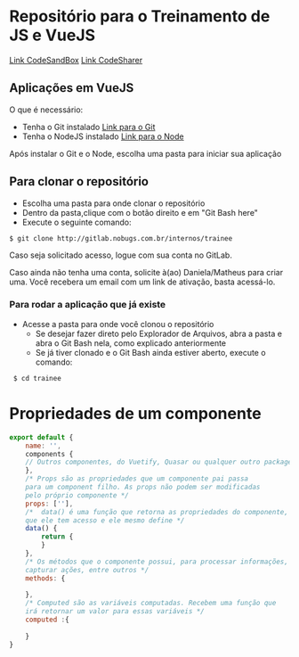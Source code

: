 # Repositório para o Treinamento de JS e VueJS

[Link CodeSandBox](https://codesandbox.io/s/yqrw412yz)
[Link CodeSharer](https://codeshare.io/5zvXXO)

## Aplicações em VueJS

O que é necessário:
- Tenha o Git instalado [Link para o Git](https://git-scm.com/)
- Tenha o NodeJS instalado [Link para o Node](https://nodejs.org)

Após instalar o Git e o Node, escolha uma pasta para iniciar sua aplicação

## Para clonar o repositório

- Escolha uma pasta para onde clonar o repositório
- Dentro da pasta,clique com o botão direito e em "Git Bash here"
- Execute o seguinte comando:

```console
$ git clone http://gitlab.nobugs.com.br/internos/trainee
```

Caso seja solicitado acesso, logue com sua conta no GitLab.

Caso ainda não tenha uma conta, solicite à(ao) Daniela/Matheus para criar uma. 
Você recebera um email com um link de ativação, basta acessá-lo.

### Para rodar a aplicação que já existe

- Acesse a pasta para onde você clonou o repositório
    - Se desejar fazer direto pelo Explorador de Arquivos, abra a pasta e abra o Git Bash nela, como explicado anteriormente
    - Se já tiver clonado e o Git Bash ainda estiver aberto, execute o comando: 

```console
 $ cd trainee 
```

# Propriedades de um componente
```javascript
export default {
    name: '',
    components {
    // Outros componentes, do Vuetify, Quasar ou qualquer outro package
    },
    /* Props são as propriedades que um componente pai passa
    para um component filho. As props não podem ser modificadas
    pelo próprio componente */
    props: [''],
    /*  data() é uma função que retorna as propriedades do componente,
    que ele tem acesso e ele mesmo define */
    data() {
        return {
        }
    },
    /* Os métodos que o componente possui, para processar informações,
    capturar ações, entre outros */
    methods: {
    
    },
    /* Computed são as variáveis computadas. Recebem uma função que
    irá retornar um valor para essas variáveis */
    computed :{
    
    }
}
```